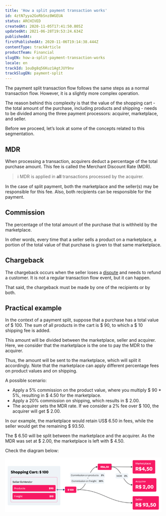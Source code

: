 ```yaml
---
title: 'How a split payment transaction works'
id: 4ztN7yya2GoRbSnz8WGEUA
status: ARCHIVED
createdAt: 2020-11-05T17:41:50.805Z
updatedAt: 2021-06-28T19:53:24.634Z
publishedAt: 
firstPublishedAt: 2020-11-06T19:14:38.444Z
contentType: trackArticle
productTeam: Financial
slugEN: how-a-split-payment-transaction-works
locale: en
trackId: 1ouDg8q56Kuz1AgtJUY9nv
trackSlugEN: payment-split
---
```


The payment split transaction flow follows the same steps as a normal transaction flow. However, it is a slightly more complex operation.  

The reason behind this complexity is that the value of the shopping cart - the total amount of the purchase, including products and shipping - needs to be divided among the three payment processors: acquirer, marketplace, and seller.

Before we proceed, let’s look at some of the concepts related to this segmentation.   

## MDR
When processing a transaction, acquirers deduct a percentage of the total purchase amount. This fee is called the Merchant Discount Rate (MDR). 

>ℹ️ MDR is applied in __all__ transactions processed by the acquirer.  

In the case of split payment, both the marketplace and the seller(s) may be responsible for this fee. Also, both recipients can be responsible for the payment.     

## Commission
The percentage of the total amount of the purchase that is withheld by the marketplace.  

In other words, every time that a seller sells a product on a marketplace, a portion of the total value of that purchase is given to that same marketplace. 

## Chargeback

The chargeback occurs when the seller loses a [dispute](https://help.vtex.com/pt/tutorial/o-que-e-uma-disputa--7KJsfF1qZILm59C0PQtdF6 "disputa") and needs to refund a customer. It is not a regular transaction flow event, but it can happen.

That said, the chargeback must be made by one of the recipients or by both. 

## Practical example
In the context of a payment split, suppose that a purchase has a total value of $ 100. The sum of all products in the cart is $ 90, to which a $ 10 shipping fee is added. 

This amount will be divided between the marketplace, seller and acquirer. Here, we consider that the marketplace is the one to pay the MDR to the acquirer.

Thus, the amount will be sent to the marketplace, which will split it accordingly. Note that the marketplace can apply different percentage fees on product values and on shipping.

A possible scenario:

- Apply a 5% commission on the product value, where you multiply $ 90 * 5%, resulting in $ 4.50 for the marketplace.
- Apply a 20% commission on shipping, which results in $ 2.00.
- The acquirer sets the MDR rate. If we consider a 2% fee over $ 100, the acquirer will get $ 2.00.

In our example, the marketplace would retain US$ 6.50 in fees, while the seller would get the remaining $ 93.50.

The $ 6.50 will be split between the marketplace and the acquirer. As the MDR was set at $ 2.00, the marketplace is left with $ 4.50.

Check the diagram below:

![Payment Split](https://raw.githubusercontent.com/vtexdocs/help-center-content/refs/heads/main/docs/en/tracks/payment-split/how-a-split-payment-transaction-works_1.png)

